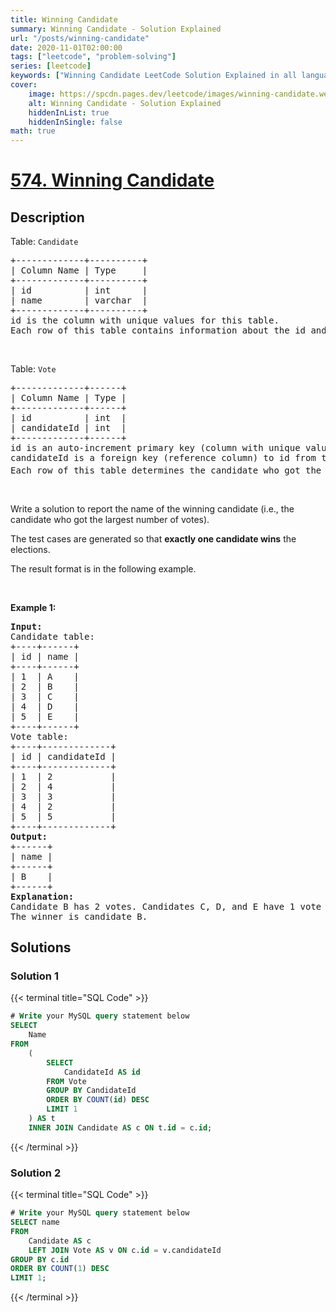 ```yaml
---
title: Winning Candidate
summary: Winning Candidate - Solution Explained
url: "/posts/winning-candidate"
date: 2020-11-01T02:00:00
tags: ["leetcode", "problem-solving"]
series: [leetcode]
keywords: ["Winning Candidate LeetCode Solution Explained in all languages", "574", "leetcode question 574", "Winning Candidate", "LeetCode", "leetcode solution in Python3 C++ Java Go PHP Ruby Swift TypeScript Rust C# JavaScript C", "GeeksforGeeks", "InterviewBit", "Coding Ninjas", "HackerRank", "HackerEarth", "CodeChef", "TopCoder", "AlgoExpert", "freeCodeCamp", "Codeforces", "GitHub", "AtCoder", "Samir Paul"]
cover:
    image: https://spcdn.pages.dev/leetcode/images/winning-candidate.webp
    alt: Winning Candidate - Solution Explained
    hiddenInList: true
    hiddenInSingle: false
math: true
---
```



# [574. Winning Candidate](https://leetcode.com/problems/winning-candidate)


## Description

<p>Table: <code>Candidate</code></p>

<pre>
+-------------+----------+
| Column Name | Type     |
+-------------+----------+
| id          | int      |
| name        | varchar  |
+-------------+----------+
id is the column with unique values for this table.
Each row of this table contains information about the id and the name of a candidate.
</pre>

<p>&nbsp;</p>

<p>Table: <code>Vote</code></p>

<pre>
+-------------+------+
| Column Name | Type |
+-------------+------+
| id          | int  |
| candidateId | int  |
+-------------+------+
id is an auto-increment primary key (column with unique values).
candidateId is a foreign key (reference column) to id from the Candidate table.
Each row of this table determines the candidate who got the i<sup>th</sup> vote in the elections.
</pre>

<p>&nbsp;</p>

<p>Write a solution to report the name of the winning candidate (i.e., the candidate who got the largest number of votes).</p>

<p>The test cases are generated so that <strong>exactly one candidate wins</strong> the elections.</p>

<p>The result format is in the following example.</p>

<p>&nbsp;</p>
<p><strong class="example">Example 1:</strong></p>

<pre>
<strong>Input:</strong> 
Candidate table:
+----+------+
| id | name |
+----+------+
| 1  | A    |
| 2  | B    |
| 3  | C    |
| 4  | D    |
| 5  | E    |
+----+------+
Vote table:
+----+-------------+
| id | candidateId |
+----+-------------+
| 1  | 2           |
| 2  | 4           |
| 3  | 3           |
| 4  | 2           |
| 5  | 5           |
+----+-------------+
<strong>Output:</strong> 
+------+
| name |
+------+
| B    |
+------+
<strong>Explanation:</strong> 
Candidate B has 2 votes. Candidates C, D, and E have 1 vote each.
The winner is candidate B.
</pre>

## Solutions

### Solution 1

<!-- tabs:start -->

{{< terminal title="SQL Code" >}}
```sql
# Write your MySQL query statement below
SELECT
    Name
FROM
    (
        SELECT
            CandidateId AS id
        FROM Vote
        GROUP BY CandidateId
        ORDER BY COUNT(id) DESC
        LIMIT 1
    ) AS t
    INNER JOIN Candidate AS c ON t.id = c.id;
```
{{< /terminal >}}

<!-- tabs:end -->

### Solution 2

<!-- tabs:start -->

{{< terminal title="SQL Code" >}}
```sql
# Write your MySQL query statement below
SELECT name
FROM
    Candidate AS c
    LEFT JOIN Vote AS v ON c.id = v.candidateId
GROUP BY c.id
ORDER BY COUNT(1) DESC
LIMIT 1;
```
{{< /terminal >}}

<!-- tabs:end -->

<!-- end -->
